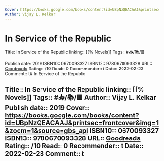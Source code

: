 ```yaml
---
Cover: https://books.google.com/books/content?id=UBpNzQEACAAJ&printsec=frontcover&img=1&zoom=1&source=gbs_api
Author: Vijay L. Kelkar
---
```

# In Service of the Republic
Title: In Service of the Republic
linking:: [[% Novels]] 
Tags:: #📥/📚/🟥

Publish date: 2019
ISBN10:: 0670093327
ISBN13:: 9780670093328
URL:: [Goodreads](https://www.goodreads.com/search?qid=&q=9780670093328)
Rating:: /10
Read:: 0
Recommender:: t
Date:: 2022-02-23
Comment:: t# In Service of the Republic

Title:: In Service of the Republic
linking:: [[% Novels]] 
Tags:: #📥/📚/🟥
Author:: Vijay L. Kelkar
Publish date:: 2019
Cover:: https://books.google.com/books/content?id=UBpNzQEACAAJ&printsec=frontcover&img=1&zoom=1&source=gbs_api
ISBN10:: 0670093327
ISBN13:: 9780670093328
URL:: [Goodreads](https://www.goodreads.com/search?qid=&q=9780670093328)
Rating:: /10
Read:: 0
Recommender:: t
Date:: 2022-02-23
Comment:: t
---